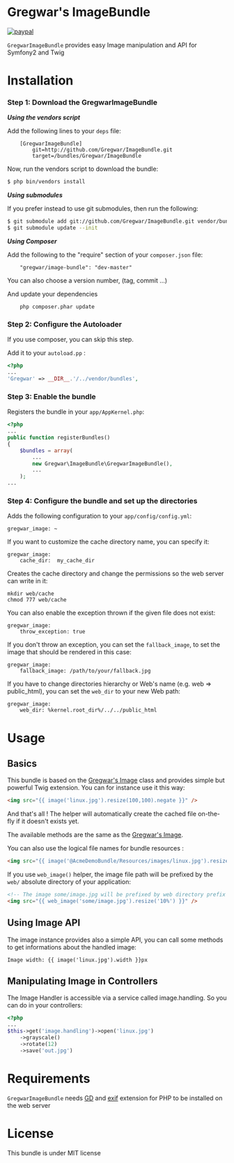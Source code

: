 Gregwar's ImageBundle
=====================

[![paypal](https://www.paypalobjects.com/en_US/i/btn/btn_donateCC_LG.gif)](https://www.paypal.com/cgi-bin/webscr?cmd=_s-xclick&hosted_button_id=YUXRLWHQSWS6L)

`GregwarImageBundle` provides easy Image manipulation and API for Symfony2 and Twig

Installation
============

### Step 1: Download the GregwarImageBundle

***Using the vendors script***

Add the following lines to your `deps` file:

```
    [GregwarImageBundle]
        git=http://github.com/Gregwar/ImageBundle.git
        target=/bundles/Gregwar/ImageBundle
```

Now, run the vendors script to download the bundle:

``` bash
$ php bin/vendors install
```

***Using submodules***

If you prefer instead to use git submodules, then run the following:

``` bash
$ git submodule add git://github.com/Gregwar/ImageBundle.git vendor/bundles/Gregwar/ImageBundle
$ git submodule update --init
```

***Using Composer***

Add the following to the "require" section of your `composer.json` file:

```
    "gregwar/image-bundle": "dev-master"
```

You can also choose a version number, (tag, commit ...)

And update your dependencies

```
    php composer.phar update
```

### Step 2: Configure the Autoloader

If you use composer, you can skip this step.

Add it to your `autoload.pp` :

```php
<?php
...
'Gregwar' => __DIR__.'/../vendor/bundles',
```

### Step 3: Enable the bundle

Registers the bundle in your `app/AppKernel.php`:

```php
<?php
...
public function registerBundles()
{
    $bundles = array(
        ...
        new Gregwar\ImageBundle\GregwarImageBundle(),
        ...
    );
...
```

### Step 4: Configure the bundle and set up the directories

Adds the following configuration to your `app/config/config.yml`:

    gregwar_image: ~

If you want to customize the cache directory name, you can specify it:

    gregwar_image:
        cache_dir:  my_cache_dir

Creates the cache directory and change the permissions so the web server can write
in it:

    mkdir web/cache
    chmod 777 web/cache

You can also enable the exception thrown if the given file does not exist:

    gregwar_image:
        throw_exception: true

If you don't throw an exception, you can set the `fallback_image`, to set the
image that should be rendered in this case:

    gregwar_image:
        fallback_image: /path/to/your/fallback.jpg

If you have to change directories hierarchy or Web's name (e.g. web => public_html), 
you can set the `web_dir` to your new Web path:
    
    gregwar_image:
        web_dir: %kernel.root_dir%/../../public_html
        

Usage
=====

Basics
------

This bundle is based on the [Gregwar's Image](http://github.com/Gregwar/Image) class and
provides simple but powerful Twig extension. You can for instance use it this way:

```html
<img src="{{ image('linux.jpg').resize(100,100).negate }}" />
```

And that's all ! The helper will automatically create the cached file on-the-fly if it
doesn't exists yet.

The available methods are the same as the [Gregwar's Image](http://github.com/Gregwar/Image).

You can also use the logical file names for bundle resources :

```html
<img src="{{ image('@AcmeDemoBundle/Resources/images/linux.jpg').resize(100,100).negate }}" />
```

If you use `web_image()` helper, the image file path will be prefixed by the `web/` absolute
directory of your application:

```html
<!-- The image some/image.jpg will be prefixed by web directory prefix -->
<img src="{{ web_image('some/image.jpg').resize('10%') }}" />
```

Using Image API
---------------

The image instance provides also a simple API, you can call some methods to get informations
about the handled image:

    Image width: {{ image('linux.jpg').width }}px

Manipulating Image in Controllers
---------------------------------

The Image Handler is accessible via a service called image.handling. So you can do in your
controllers:

```php
<?php
...
$this->get('image.handling')->open('linux.jpg')
    ->grayscale()
    ->rotate(12)
    ->save('out.jpg')
```

Requirements
============

`GregwarImageBundle` needs [GD](http://php.net/gd)
and [exif](http://php.net/exif) extension for PHP to be installed on the web server

License
=======

This bundle is under MIT license
